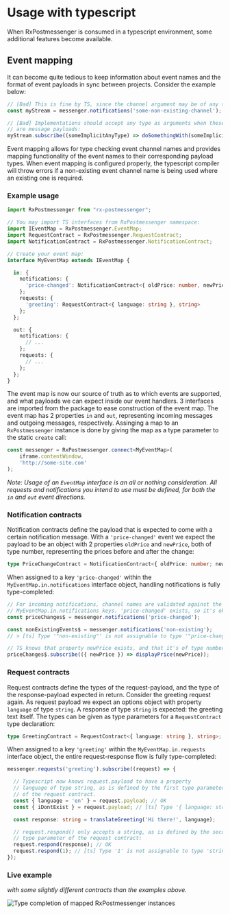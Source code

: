 # Usage with typescript

When RxPostmessenger is consumed in a typescript environment, some additional features become available.

## Event mapping

It can become quite tedious to keep information about event names and the format of event payloads in sync between projects. Consider the example below:

```typescript
// [Bad] This is fine by TS, since the channel argument may be of any type:
const myStream = messenger.notifications('some-non-existing-channel');

// [Bad] Implementations should accept any type as arguments when these arguments
// are message payloads:
myStream.subscribe((someImplicitAnyType) => doSomethingWith(someImplicitAnyType));
```


Event mapping allows for type checking event channel names and provides mapping functionality of the event names to their corresponding payload types. When event mapping is configured properly, the typescript compiler will throw errors if a non-existing event channel name is being used where an existing one is required.

### Example usage

```typescript
import RxPostmessenger from "rx-postmessenger";

// You may import TS interfaces from RxPostmessenger namespace:
import IEventMap = RxPostmessenger.EventMap;
import RequestContract = RxPostmessenger.RequestContract;
import NotificationContract = RxPostmessenger.NotificationContract;

// Create your event map:
interface MyEventMap extends IEventMap {

  in: {
    notifications: {
      'price-changed': NotificationContract<{ oldPrice: number, newPrice: number }>;
    };
    requests: {
      'greeting': RequestContract<{ language: string }, string>
    };
  };

  out: {
    notifications: {
      // ...
    };
    requests: {
      // ...
    };
  };
}
```
The event map is now our source of truth as to which events are supported, and what payloads we can expect inside our event handlers. 3 interfaces are imported from the package to ease construction of the event map. The event map has 2 properties `in` and `out`, representing incoming messages and outgoing messages, respectively. Assinging a map to an `RxPostmessenger` instance is done by giving the map as a type parameter to the static `create` call:

```typescript
const messenger = RxPostmessenger.connect<MyEventMap>(
    iframe.contentWindow,
    'http://some-site.com'
);
```

_Note: Usage of an `EventMap` interface is an all or nothing consideration. All requests and notifications you intend to use must be defined, for both the `in` and `out` event directions._


### Notification contracts

Notification contracts define the payload that is expected to come with a certain notification message. With a `'price-changed'` event we expect the payload to be an object with 2 properties `oldPrice` and `newPrice`, both of type number, representing the prices before and after the change:

```typescript
type PriceChangeContract = NotificationContract<{ oldPrice: number; newPrice: number }>;
```

When assigned to a key `'price-changed'` within the `MyEventMap.in.notifications` interface object, handling notifications is fully type-completed:

```typescript
// For incoming notifications, channel names are validated against the
// MyEventMap.in.notifications keys. 'price-changed' exists, so it's okay.
const priceChanges$ = messenger.notifications('price-changed');

const nonExistingEvents$ = messenger.notifications('non-existing');
// > [ts] Type '"non-existing"' is not assignable to type '"price-changed" | "other-defined-channel"'

// TS knows that property newPrice exists, and that it's of type number.
priceChanges$.subscribe(({ newPrice }) => displayPrice(newPrice));
```

### Request contracts

Request contracts define the types of the request-payload, and the type of the response-payload expected in return. Consider the greeting request again. As request payload we expect an options object with property `language` of type `string`. A response of type `string` is expected: the greeting text itself. The types can be given as type parameters for a `RequestContract` type declaration:

```typescript
type GreetingContract = RequestContract<{ language: string }, string>;
```

When assigned to a key `'greeting'` within the `MyEventMap.in.requests` interface object, the entire request-response flow is fully type-completed:

```typescript
messenger.requests('greeting').subscribe((request) => {

  // Typescript now knows request.payload to have a property
  // language of type string, as is defined by the first type parameter
  // of the request contract.
  const { language = 'en' } = request.payload; // OK
  const { iDontExist } = request.payload; // [ts] Type '{ language: string; }' has no property 'iDontExist'

  const response: string = translateGreeting('Hi there!', language);

  // request.respond() only accepts a string, as is defined by the second
  // type parameter of the request contract:
  request.respond(response); // OK
  request.respond(1); // [ts] Type '1' is not assignable to type 'string'
});
```

### Live example
_with some slightly different contracts than the examples above._



![Type completion of mapped RxPostmessenger instances](https://i.imgur.com/q15ig5W.gif)